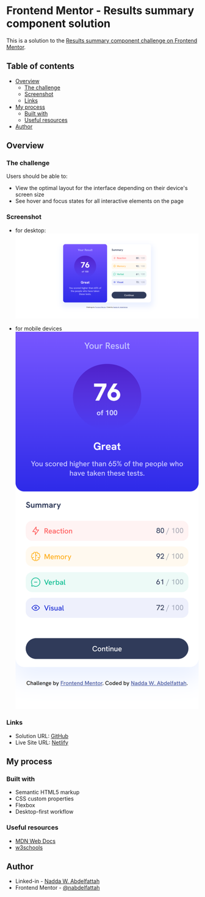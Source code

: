 # Frontend Mentor - Results summary component solution

This is a solution to the [Results summary component challenge on Frontend Mentor](https://www.frontendmentor.io/challenges/results-summary-component-CE_K6s0maV).

## Table of contents

- [Overview](#overview)
  - [The challenge](#the-challenge)
  - [Screenshot](#screenshot)
  - [Links](#links)
- [My process](#my-process)
  - [Built with](#built-with)
  - [Useful resources](#useful-resources)
- [Author](#author)

## Overview

### The challenge

Users should be able to:

- View the optimal layout for the interface depending on their device's screen size
- See hover and focus states for all interactive elements on the page

### Screenshot

- for desktop:
  ![result summary component screenshot](./screenshot.png)

- for mobile devices
  ![result summary component screenshot](./screenshot-mobile.png)

### Links

- Solution URL: [GitHub](https://github.com/nabdelfattah/frontend-mentor/tree/result-summary-component)
- Live Site URL: [Netlify](https://results-summary-component-258.netlify.app/)

## My process

### Built with

- Semantic HTML5 markup
- CSS custom properties
- Flexbox
- Desktop-first workflow

### Useful resources

- [MDN Web Docs](https://developer.mozilla.org/)
- [w3schools](https://www.w3schools.com/)

## Author

- Linked-in - [Nadda W. Abdelfattah](https://www.linkedin.com/in/nadda-w-abdelfattah/)
- Frontend Mentor - [@nabdelfattah](https://www.frontendmentor.io/profile/nabdelfattah)
